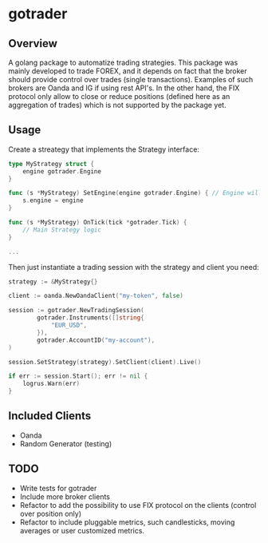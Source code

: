 # gotrader

## Overview

A golang package to automatize trading strategies. This package was mainly developed to trade FOREX, and it depends on fact that the broker should provide control over trades (single transactions). Examples of such brokers are Oanda and IG if using rest API's. In the other hand, the FIX protocol only allow to close or reduce positions (defined here as an aggregation of trades) which is not supported by the package yet.

## Usage

Create a streategy that implements the Strategy interface:

```Go
type MyStrategy struct {
    engine gotrader.Engine
}

func (s *MyStrategy) SetEngine(engine gotrader.Engine) { // Engine will inject itself to the strategy
    s.engine = engine
}

func (s *MyStrategy) OnTick(tick *gotrader.Tick) {
    // Main Strategy logic
}

...

```

Then just instantiate a trading session with the strategy and client you need:

```Go
strategy := &MyStrategy{}

client := oanda.NewOandaClient("my-token", false)

session := gotrader.NewTradingSession(
		gotrader.Instruments([]string{
			"EUR_USD",
		}),
		gotrader.AccountID("my-account"),
)

session.SetStrategy(strategy).SetClient(client).Live()

if err := session.Start(); err != nil {
    logrus.Warn(err)
}

```

## Included Clients

- Oanda
- Random Generator (testing)

## TODO

- Write tests for gotrader
- Include more broker clients
- Refactor to add the possibility to use FIX protocol on the clients (control over position only)
- Refactor to include pluggable metrics, such candlesticks, moving averages or user customized metrics. 

